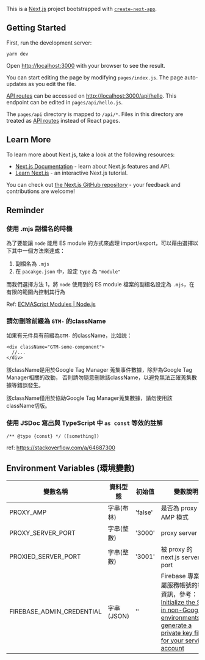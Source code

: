 This is a [Next.js](https://nextjs.org/) project bootstrapped with [`create-next-app`](https://github.com/vercel/next.js/tree/canary/packages/create-next-app).

## Getting Started

First, run the development server:

```bash
yarn dev
```

Open [http://localhost:3000](http://localhost:3000) with your browser to see the result.

You can start editing the page by modifying `pages/index.js`. The page auto-updates as you edit the file.

[API routes](https://nextjs.org/docs/api-routes/introduction) can be accessed on [http://localhost:3000/api/hello](http://localhost:3000/api/hello). This endpoint can be edited in `pages/api/hello.js`.

The `pages/api` directory is mapped to `/api/*`. Files in this directory are treated as [API routes](https://nextjs.org/docs/api-routes/introduction) instead of React pages.

## Learn More

To learn more about Next.js, take a look at the following resources:

- [Next.js Documentation](https://nextjs.org/docs) - learn about Next.js features and API.
- [Learn Next.js](https://nextjs.org/learn) - an interactive Next.js tutorial.

You can check out [the Next.js GitHub repository](https://github.com/vercel/next.js/) - your feedback and contributions are welcome!

## Reminder

### 使用 .mjs 副檔名的時機

為了要能讓 `node` 能用 ES module 的方式來處理 import/export，可以藉由選擇以下其中一個方法來達成：

1. 副檔名為 `.mjs`
2. 在 `pacakge.json` 中，設定 `type` 為 `"module"`

而我們選擇方法 1，將 `node` 使用到的 ES module 檔案的副檔名設定為 `.mjs`，在有限的範圍內控制其行為

Ref: [ECMAScript Modules | Node.js](https://nodejs.org/docs/latest-v13.x/api/esm.html#esm_enabling)

### 請勿刪除前綴為 `GTM-` 的className

如果有元件具有前綴為`GTM-` 的className，比如説：

```
<div className="GTM-some-component">
  //...
</div>
```

該className是用於Google Tag Manager 蒐集事件數據，除非為Google Tag Manager相關的改動，
否則請勿隨意刪除該className，以避免無法正確蒐集數據等錯誤發生。

該className僅用於協助Google Tag Manager蒐集數據，請勿使用該className切版。

### 使用 JSDoc 寫出與 TypeScript 中 `as const` 等效的註解
```
/** @type {const} */ ([something]) 
```
ref: https://stackoverflow.com/a/64687300


## Environment Variables (環境變數)

| 變數名稱            | 資料型態   | 初始值  | 變數說明                        |
| ------------------- | ---------- | ------- | ------------------------------- |
| PROXY_AMP           | 字串(布林) | 'false' | 是否為 proxy AMP 模式           |
| PROXY_SERVER_PORT   | 字串(整數) | '3000'  | proxy server port               |
| PROXIED_SERVER_PORT | 字串(整數) | '3001'  | 被 proxy 的 next.js server port |
| FIREBASE_ADMIN_CREDENTIAL | 字串(JSON) | '' | Firebase 專案所屬服務帳號的密鑰資訊，參考：[Initialize the SDK in non-Google environments#To generate a private key file for your service account](https://firebase.google.com/docs/admin/setup#initialize_the_sdk_in_non-google_environments) |
